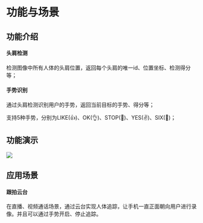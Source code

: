 # 功能与场景

## 功能介绍

#### 头肩检测

检测图像中所有人体的头肩位置，返回每个头肩的唯一id、位置坐标、检测得分等；

#### 手势识别

通过头肩检测识别用户的手势，返回当前目标的手势、得分等；

支持5种手势，分别为LIKE(👍)、OK(👌)、STOP(🤚)、YES(✌️)、SIX(🤙)；



## 功能演示


![](https://cdn.iflyos.cn/public/track.gif)



## 应用场景

#### 跟拍云台

在直播、视频通话场景，通过云台实现人体追踪，让手机一直正面朝向用户进行录像。并且可以通过手势开启、停止追踪。



